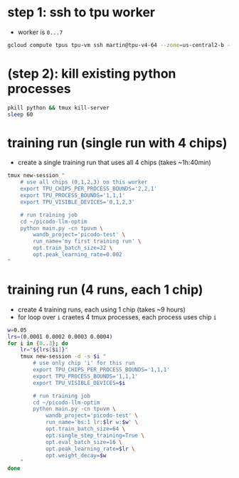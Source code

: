
# step 1: ssh to tpu worker
- worker is `0...7`
```bash
gcloud compute tpus tpu-vm ssh martin@tpu-v4-64 --zone=us-central2-b --worker=7
```


# (step 2): kill existing python processes
```bash
pkill python && tmux kill-server
sleep 60
```


# training run (single run with 4 chips)
- create a single training run that uses all 4 chips (takes ~1h:40min)
```bash
tmux new-session "
    # use all chips (0,1,2,3) on this worker
    export TPU_CHIPS_PER_PROCESS_BOUNDS='2,2,1'
    export TPU_PROCESS_BOUNDS='1,1,1'
    export TPU_VISIBLE_DEVICES='0,1,2,3'

    # run training job
    cd ~/picodo-llm-optim
    python main.py -cn tpuvm \
        wandb_project='picodo-test' \
        run_name='my first training run' \
        opt.train_batch_size=32 \
        opt.peak_learning_rate=0.002
"
```


# training run (4 runs, each 1 chip)
- create 4 training runs, each using 1 chip (takes ~9 hours)
- for loop over `i` craetes 4 tmux processes, each process uses chip `i`
```bash
w=0.05
lrs=(0.0001 0.0002 0.0003 0.0004)
for i in {0..3}; do
    lr="${lrs[$i]}"
    tmux new-session -d -s $i "
        # use only chip 'i' for this run
        export TPU_CHIPS_PER_PROCESS_BOUNDS='1,1,1'
        export TPU_PROCESS_BOUNDS='1,1,1'
        export TPU_VISIBLE_DEVICES=$i

        # run training job
        cd ~/picodo-llm-optim
        python main.py -cn tpuvm \
            wandb_project='picodo-test' \
            run_name='bs:1 lr:$lr w:$w' \
            opt.train_batch_size=64 \
            opt.single_step_training=True \
            opt.eval_batch_size=16 \
            opt.peak_learning_rate=$lr \
            opt.weight_decay=$w
    "
done
```
